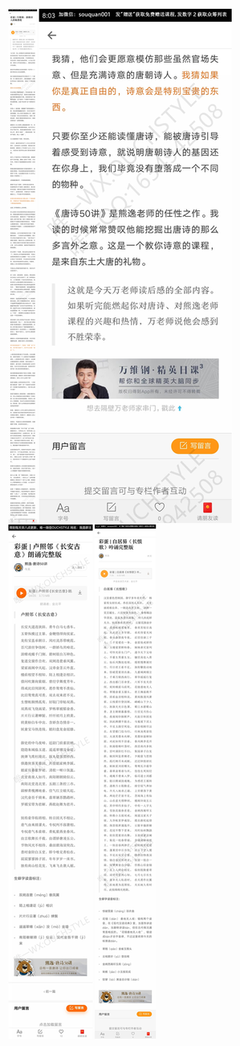 ![](../images/XY彩蛋JY1214：唐朝诗人的敏感度.Jpg)
![](../images/XY彩蛋JY1214：唐朝诗人的敏感度2.Jpg)
![](../images/XY彩蛋卢照邻《长安古意》朗诵完整版.Jpg)
![](../images/XY彩蛋白居易《长恨歌》吟诵完整版.Jpg)
